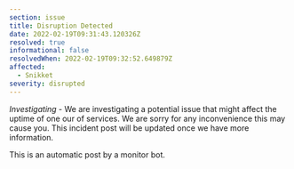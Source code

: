 ```yaml
---
section: issue
title: Disruption Detected
date: 2022-02-19T09:31:43.120326Z
resolved: true
informational: false
resolvedWhen: 2022-02-19T09:32:52.649879Z
affected:
  - Snikket
severity: disrupted
---
```

*Investigating* - We are investigating a potential issue that might affect the uptime of one our of services. We are sorry for any inconvenience this may cause you. This incident post will be updated once we have more information.

This is an automatic post by a monitor bot.
        